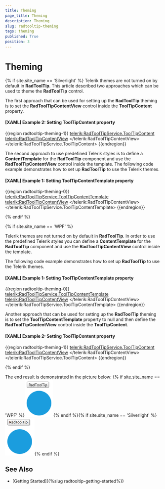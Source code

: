 ```yaml
---
title: Theming
page_title: Theming
description: Theming
slug: radtooltip-theming
tags: theming
published: True
position: 3
---
```


# Theming

{% if site.site_name == 'Silverlight' %}
Telerik themes are not turned on by default in __RadToolTip__. This article described two approaches which can be used to theme the __RadToolTip__ control.

The first approach that can be used for setting up the __RadToolTip__ theming is to set the __RadToolTipContentView__ control inside the __ToolTipContent__ property.

#### __[XAML] Example 2: Setting ToolTipContent property__
{{region radtooltip-theming-1}}
    <Ellipse Width="80" Height="80" Fill="#FF1B9DDE" Stroke="#FF1B9DDE" StrokeThickness="2"
           telerik:RadToolTipService.Placement="Top"
           telerik:RadToolTipService.VerticalOffset="-10">
        <telerik:RadToolTipService.ToolTipContent>
            <telerik:RadToolTipContentView>
				<TextBlock Text="RadToolTip" />
            </telerik:RadToolTipContentView>
        </telerik:RadToolTipService.ToolTipContent>
    </Ellipse>
{{endregion}}     

The second approach to use predefined Telerik styles is to define a __ContentTemplate__ for the __RadToolTip__ component and use the __RadToolTipContentView__ control inside the template. The following code example demonstrates how to set up __RadToolTip__ to use the Telerik themes.

#### __[XAML] Example 1: Setting ToolTipContentTemplate property__
{{region radtooltip-theming-0}}
    <Ellipse Width="80" Height="80" Fill="#FF1B9DDE" Stroke="#FF1B9DDE" StrokeThickness="2"
              telerik:RadToolTipService.Placement="Top"
              telerik:RadToolTipService.VerticalOffset="-10"
              telerik:RadToolTipService.ToolTipContent="RadToolTip">
        <telerik:RadToolTipService.ToolTipContentTemplate>
            <DataTemplate>
                <telerik:RadToolTipContentView>
                    <TextBlock Text="{Binding}" />
                </telerik:RadToolTipContentView>
            </DataTemplate>
        </telerik:RadToolTipService.ToolTipContentTemplate>
    </Ellipse>
{{endregion}}   

{% endif %}

{% if site.site_name == 'WPF' %}

Telerik themes are not turned on by default in __RadToolTip__. In order to use the predefined Telerik styles you can define a __ContentTemplate__ for the __RadToolTip__ component and use the __RadToolTipContentView__ control inside the template.

The following code example demonstrates how to set up __RadToolTip__ to use the Telerik themes.

#### __[XAML] Example 1: Setting ToolTipContentTemplate property__
{{region radtooltip-theming-0}}
    <Ellipse Width="80" Height="80" Fill="#FF1B9DDE" Stroke="#FF1B9DDE" StrokeThickness="2"
              telerik:RadToolTipService.Placement="Top"
              telerik:RadToolTipService.VerticalOffset="-10"
              telerik:RadToolTipService.ToolTipContent="RadToolTip">
        <telerik:RadToolTipService.ToolTipContentTemplate>
            <DataTemplate>
                <telerik:RadToolTipContentView>
                    <TextBlock Text="{Binding}" />
                </telerik:RadToolTipContentView>
            </DataTemplate>
        </telerik:RadToolTipService.ToolTipContentTemplate>
    </Ellipse>
{{endregion}}

Another approach that can be used for setting up the __RadToolTip__ theming is to set the __ToolTipContentTemplate__ property to null and then define the __RadToolTipContentView__ control inside the __ToolTipContent__.

#### __[XAML] Example 2: Setting ToolTipContent property__
{{region radtooltip-theming-1}}
    <Ellipse Width="80" Height="80" Fill="#FF1B9DDE" Stroke="#FF1B9DDE" StrokeThickness="2"
           telerik:RadToolTipService.Placement="Top"
           telerik:RadToolTipService.VerticalOffset="-10"
           telerik:RadToolTipService.ToolTipContentTemplate="{x:Null}">
		<telerik:RadToolTipService.ToolTipContent>
			<telerik:RadToolTipContentView>
				<TextBlock Text="RadToolTip" />
			</telerik:RadToolTipContentView>
		</telerik:RadToolTipService.ToolTipContent>
    </Ellipse>
{{endregion}}        

{% endif %}

The end result is demonstrated in the picture below:
{% if site.site_name == 'WPF' %}![radtooltip-theming-wpf 01](images/radtooltip-theming-wpf_01.png){% endif %}{% if site.site_name == 'Silverlight' %}![radtooltip-theming-sl 01](images/radtooltip-theming-sl_01.png){% endif %}

## See Also
 * [Getting Started]({%slug radtooltip-getting-started%})